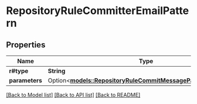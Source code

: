 # RepositoryRuleCommitterEmailPattern

## Properties

Name | Type | Description | Notes
------------ | ------------- | ------------- | -------------
**r#type** | **String** |  | 
**parameters** | Option<[**models::RepositoryRuleCommitMessagePatternParameters**](repository_rule_commit_message_pattern_parameters.md)> |  | [optional]

[[Back to Model list]](../README.md#documentation-for-models) [[Back to API list]](../README.md#documentation-for-api-endpoints) [[Back to README]](../README.md)


